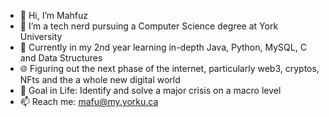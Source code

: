 - 👋 Hi, I’m Mahfuz
- 👀 I’m a tech nerd pursuing a Computer Science degree at York University 
- 🌱 Currently in my 2nd year learning in-depth Java, Python, MySQL, C and Data Structures
- 🌐 Figuring out the next phase of the internet, particularly web3, cryptos, NFts and the a whole new digital world
- 🥇 Goal in Life: Identify and solve a major crisis on a macro level
- 📫 Reach me: mafu@my.yorku.ca
